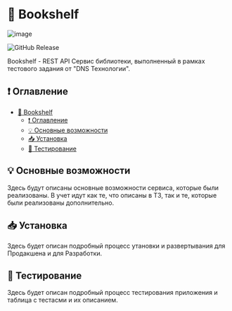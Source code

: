 # 📖 Bookshelf

![image](https://github.com/user-attachments/assets/9a382384-4062-48fc-877b-8d158d2cff28)

![GitHub Release](https://img.shields.io/github/v/release/Oidaho/bookshelf)

Bookshelf - REST API Сервис библиотеки, выполненный в рамках тестового задания от "DNS Teхнологии".

## ❗ Оглавление

- [🚨 Bookshelf](#-bookshelf)
  - [❗ Оглавление](#-оглавление)
  - [💡 Основные возможности](#-основные-возможности)
  - [📥 Установка](#-установка)
  - [🔬 Тестирование](#-тестирование)

## 💡 Основные возможности

Здесь будут описаны основные возможности сервиса, которые были реализованы. В учет идут как те, что описаны в ТЗ, так и те, которые были реализованы дополнительно.

## 📥 Установка

Здесь будет описан подробный процесс утановки и развертывания для Продакшена и для Разработки.


## 🔬 Тестирование

Здесь будет описан подробный процесс тестирования приложения и таблица с тестасми и их описанием.
